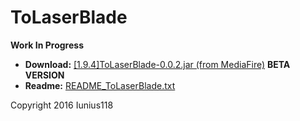 # ToLaserBlade

__Work In Progress__

+ **Download:** [[1.9.4]ToLaserBlade-0.0.2.jar (from MediaFire)](http://www.mediafire.com/download/949bt435q1uru2d) **BETA VERSION**
+ **Readme:** [README_ToLaserBlade.txt](https://github.com/Iunius118/ToLaserBlade/blob/master/src/main/resources/README_ToLaserBlade.txt)

Copyright 2016 Iunius118
